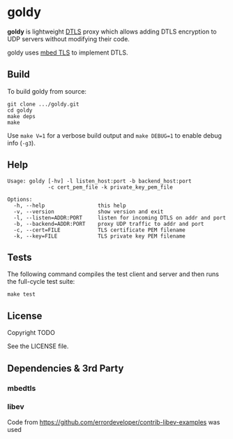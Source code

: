 # goldy

**goldy** is lightweight [DTLS](https://en.wikipedia.org/wiki/Datagram_Transport_Layer_Security)
proxy which allows adding DTLS encryption to UDP servers without modifying
their code.

goldy uses [mbed TLS](https://tls.mbed.org) to implement DTLS.

## Build

To build goldy from source:

    git clone .../goldy.git
    cd goldy
    make deps
    make

Use `make V=1` for a verbose build output and `make DEBUG=1` to enable debug
info (`-g3`).

## Help

    Usage: goldy [-hv] -l listen_host:port -b backend_host:port
                 -c cert_pem_file -k private_key_pem_file

    Options:
      -h, --help                 this help
      -v, --version              show version and exit
      -l, --listen=ADDR:PORT     listen for incoming DTLS on addr and port
      -b, --backend=ADDR:PORT    proxy UDP traffic to addr and port
      -c, --cert=FILE            TLS certificate PEM filename
      -k, --key=FILE             TLS private key PEM filename

## Tests

The following command compiles the test client and server and then runs the
full-cycle test suite:

    make test

## License

Copyright TODO

See the LICENSE file.


## Dependencies & 3rd Party

### mbedtls

### libev

Code from https://github.com/errordeveloper/contrib-libev-examples was used
